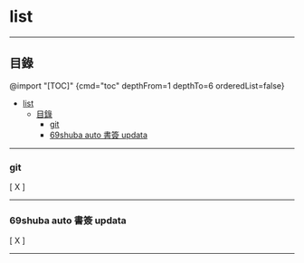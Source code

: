 <!-- @format -->

# list

---

## 目錄

@import "[TOC]" {cmd="toc" depthFrom=1 depthTo=6 orderedList=false}

<!-- code_chunk_output -->

- [list](#list)
  - [目錄](#目錄)
    - [git](#git)
    - [69shuba auto 書簽 updata](#69shuba-auto-書簽-updata)

<!-- /code_chunk_output -->

---

### git

[ X ]

---

### 69shuba auto 書簽 updata

[ X ]

---
